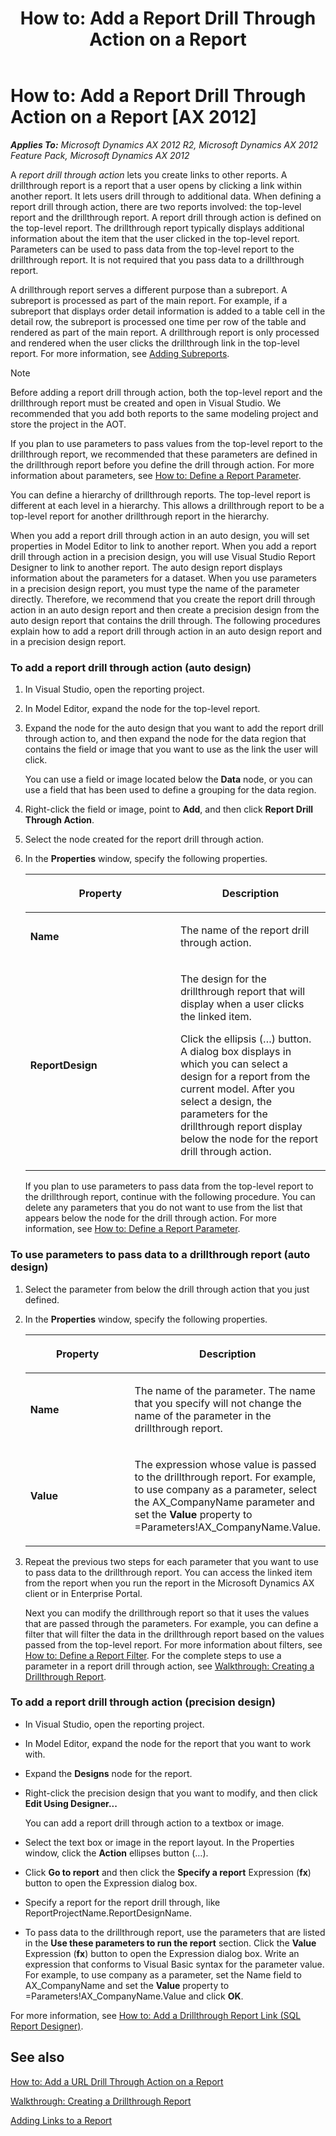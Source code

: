 ﻿---
title: 'How to: Add a Report Drill Through Action on a Report'
TOCTitle: 'How to: Add a Report Drill Through Action on a Report'
ms:assetid: ec81f32a-df05-4e3c-bac8-5b3a2bcd8c09
ms:mtpsurl: https://technet.microsoft.com/en-us/library/Cc653599(v=AX.60)
ms:contentKeyID: 28119611
ms.date: 11/07/2012
mtps_version: v=AX.60
---

# How to: Add a Report Drill Through Action on a Report [AX 2012]


_**Applies To:** Microsoft Dynamics AX 2012 R2, Microsoft Dynamics AX 2012 Feature Pack, Microsoft Dynamics AX 2012_

A *report drill through action* lets you create links to other reports. A drillthrough report is a report that a user opens by clicking a link within another report. It lets users drill through to additional data. When defining a report drill through action, there are two reports involved: the top-level report and the drillthrough report. A report drill through action is defined on the top-level report. The drillthrough report typically displays additional information about the item that the user clicked in the top-level report. Parameters can be used to pass data from the top-level report to the drillthrough report. It is not required that you pass data to a drillthrough report.

A drillthrough report serves a different purpose than a subreport. A subreport is processed as part of the main report. For example, if a subreport that displays order detail information is added to a table cell in the detail row, the subreport is processed one time per row of the table and rendered as part of the main report. A drillthrough report is only processed and rendered when the user clicks the drillthrough link in the top-level report. For more information, see [Adding Subreports](http://go.microsoft.com/fwlink/?linkid=234243%26clcid=0x409).


> [!NOTE]
> <P>Before adding a report drill through action, both the top-level report and the drillthrough report must be created and open in Visual Studio. We recommended that you add both reports to the same modeling project and store the project in the AOT.</P>



If you plan to use parameters to pass values from the top-level report to the drillthrough report, we recommended that these parameters are defined in the drillthrough report before you define the drill through action. For more information about parameters, see [How to: Define a Report Parameter](how-to-define-a-report-parameter.md).

You can define a hierarchy of drillthrough reports. The top-level report is different at each level in a hierarchy. This allows a drillthrough report to be a top-level report for another drillthrough report in the hierarchy.

When you add a report drill through action in an auto design, you will set properties in Model Editor to link to another report. When you add a report drill through action in a precision design, you will use Visual Studio Report Designer to link to another report. The auto design report displays information about the parameters for a dataset. When you use parameters in a precision design report, you must type the name of the parameter directly. Therefore, we recommend that you create the report drill through action in an auto design report and then create a precision design from the auto design report that contains the drill through. The following procedures explain how to add a report drill through action in an auto design report and in a precision design report.

### To add a report drill through action (auto design)

1.  In Visual Studio, open the reporting project.

2.  In Model Editor, expand the node for the top-level report.

3.  Expand the node for the auto design that you want to add the report drill through action to, and then expand the node for the data region that contains the field or image that you want to use as the link the user will click.
    
    You can use a field or image located below the **Data** node, or you can use a field that has been used to define a grouping for the data region.

4.  Right-click the field or image, point to **Add**, and then click **Report Drill Through Action**.

5.  Select the node created for the report drill through action.

6.  In the **Properties** window, specify the following properties.
    
    <table>
    <colgroup>
    <col style="width: 50%" />
    <col style="width: 50%" />
    </colgroup>
    <thead>
    <tr class="header">
    <th><p>Property</p></th>
    <th><p>Description</p></th>
    </tr>
    </thead>
    <tbody>
    <tr class="odd">
    <td><p><strong>Name</strong></p></td>
    <td><p>The name of the report drill through action.</p></td>
    </tr>
    <tr class="even">
    <td><p><strong>ReportDesign</strong></p></td>
    <td><p>The design for the drillthrough report that will display when a user clicks the linked item.</p>
    <p>Click the ellipsis (…) button. A dialog box displays in which you can select a design for a report from the current model. After you select a design, the parameters for the drillthrough report display below the node for the report drill through action.</p></td>
    </tr>
    </tbody>
    </table>
    
    If you plan to use parameters to pass data from the top-level report to the drillthrough report, continue with the following procedure. You can delete any parameters that you do not want to use from the list that appears below the node for the drill through action. For more information, see [How to: Define a Report Parameter](how-to-define-a-report-parameter.md).

### To use parameters to pass data to a drillthrough report (auto design)

1.  Select the parameter from below the drill through action that you just defined.

2.  In the **Properties** window, specify the following properties.
    
    <table>
    <colgroup>
    <col style="width: 50%" />
    <col style="width: 50%" />
    </colgroup>
    <thead>
    <tr class="header">
    <th><p>Property</p></th>
    <th><p>Description</p></th>
    </tr>
    </thead>
    <tbody>
    <tr class="odd">
    <td><p><strong>Name</strong></p></td>
    <td><p>The name of the parameter. The name that you specify will not change the name of the parameter in the drillthrough report.</p></td>
    </tr>
    <tr class="even">
    <td><p><strong>Value</strong></p></td>
    <td><p>The expression whose value is passed to the drillthrough report. For example, to use company as a parameter, select the AX_CompanyName parameter and set the <strong>Value</strong> property to =Parameters!AX_CompanyName.Value.</p></td>
    </tr>
    </tbody>
    </table>


3.  Repeat the previous two steps for each parameter that you want to use to pass data to the drillthrough report. You can access the linked item from the report when you run the report in the Microsoft Dynamics AX client or in Enterprise Portal.
    
    Next you can modify the drillthrough report so that it uses the values that are passed through the parameters. For example, you can define a filter that will filter the data in the drillthrough report based on the values passed from the top-level report. For more information about filters, see [How to: Define a Report Filter](how-to-define-a-report-filter.md). For the complete steps to use a parameter in a report drill through action, see [Walkthrough: Creating a Drillthrough Report](walkthrough-creating-a-drillthrough-report.md).

### To add a report drill through action (precision design)

  - In Visual Studio, open the reporting project.

  - In Model Editor, expand the node for the report that you want to work with.

  - Expand the **Designs** node for the report.

  - Right-click the precision design that you want to modify, and then click **Edit Using Designer...**
    
    You can add a report drill through action to a textbox or image.

  - Select the text box or image in the report layout. In the Properties window, click the **Action** ellipses button (…).

  - Click **Go to report** and then click the **Specify a report** Expression (**fx**) button to open the Expression dialog box.

  - Specify a report for the report drill through, like ReportProjectName.ReportDesignName.

  - To pass data to the drillthrough report, use the parameters that are listed in the **Use these parameters to run the report** section. Click the **Value** Expression (**fx**) button to open the Expression dialog box. Write an expression that conforms to Visual Basic syntax for the parameter value. For example, to use company as a parameter, set the Name field to AX\_CompanyName and set the **Value** property to =Parameters\!AX\_CompanyName.Value and click **OK**.

For more information, see [How to: Add a Drillthrough Report Link (SQL Report Designer)](http://go.microsoft.com/fwlink/?linkid=106185).

## See also

[How to: Add a URL Drill Through Action on a Report](how-to-add-a-url-drill-through-action-on-a-report.md)

[Walkthrough: Creating a Drillthrough Report](walkthrough-creating-a-drillthrough-report.md)

[Adding Links to a Report](adding-links-to-a-report.md)

